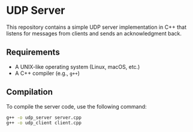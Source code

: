 # UDP Server

This repository contains a simple UDP server implementation in C++ that listens for messages from clients and sends an acknowledgment back.

## Requirements

- A UNIX-like operating system (Linux, macOS, etc.)
- A C++ compiler (e.g., `g++`)

## Compilation

To compile the server code, use the following command:

```bash
g++ -o udp_server server.cpp
g++ -o udp_client client.cpp
```